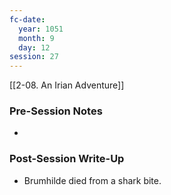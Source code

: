 ```yaml
---
fc-date:
  year: 1051
  month: 9
  day: 12
session: 27
---
```

 [[2-08. An Irian Adventure]]

### Pre-Session Notes

* 

### Post-Session Write-Up

- Brumhilde died from a shark bite.
